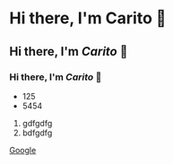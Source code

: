 # Hi there, I'm Carito 👋
## Hi there, I'm _Carito_ 👋
### Hi there, I'm *Carito* 👋

* 125
* 5454

1. gdfgdfg
2. bdfgdfg

[Google](http://www.google.com)
<!--
**CaritoBA87-tech/CaritoBA87-tech** is a ✨ _special_ ✨ repository because its `README.md` (this file) appears on your GitHub profile.

Here are some ideas to get you started:

- 🔭 I’m currently working on ...
- 🌱 I’m currently learning ...
- 👯 I’m looking to collaborate on ...
- 🤔 I’m looking for help with ...
- 💬 Ask me about ...
- 📫 How to reach me: ...
- 😄 Pronouns: ...
- ⚡ Fun fact: ...
-->
